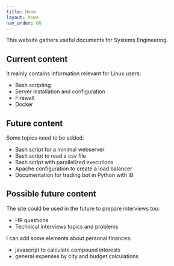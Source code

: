 ```yaml
---
title: Home
layout: home
nav_order: 00
---
```


This website gathers useful documents for Systems Engineering.

## Current content

It mainly contains information relevant for Linux users:
- Bash scripting
- Server installation and configuration
- Firewall
- Docker

## Future content

Some topics need to be added:
- Bash script for a minimal webserver
- Bash script to read a csv file
- Bash script with parallelized executions
- Apache configuration to create a load balancer
- Documentation for trading bot in Python with IB

## Possible future content

The site could be used in the future to prepare interviews too:
- HR questions
- Technical interviews topics and problems


I can add some elements about personal finances:
- javascript to calculate compound interests
- general expenses by city and budget calculations